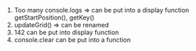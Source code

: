 1. Too many console.logs => can be put into a display function
  getStartPosition(), getKey()
2. updateGrid() => can be renamed
3. 142 can be put into display function
4. console.clear can be put into a function